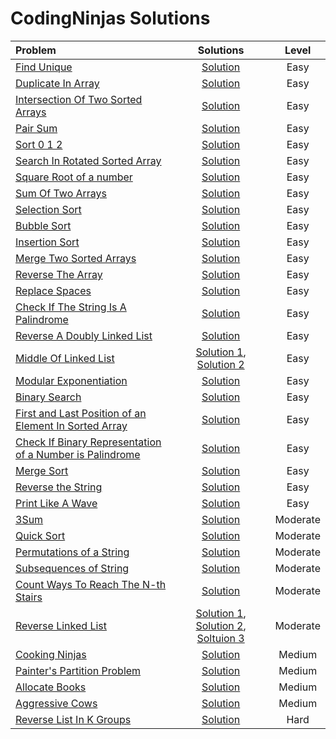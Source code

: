 # CodingNinjas Solutions

|  Problem  |  Solutions  |  Level  |
|:----------|:-----------:|:-------:|
|  [Find Unique](https://www.codingninjas.com/studio/problems/find-unique_625159)  |  [Solution](https://github.com/kishanrajput23/Love-Babbar-CPP-DSA-Course/blob/main/Lectures/Lecture_10/Lecture_Codes/find_unique.cpp)  |  Easy  |
|  [Duplicate In Array](https://www.codingninjas.com/studio/problems/duplicate-in-array_893397)  |  [Solution](https://github.com/kishanrajput23/Love-Babbar-CPP-DSA-Course/blob/main/Lectures/Lecture_10/Lecture_Codes/duplicate_in_array.cpp)  |  Easy  |
|  [Intersection Of Two Sorted Arrays](https://www.codingninjas.com/studio/problems/intersection-of-2-arrays_1082149)  |  [Solution](https://github.com/kishanrajput23/Love-Babbar-CPP-DSA-Course/blob/main/Lectures/Lecture_10/Lecture_Codes/intersection_of_two_arrays.cpp)  |  Easy  |
|  [Pair Sum](https://www.codingninjas.com/studio/problems/pair-sum_697295)  |  [Solution](https://github.com/kishanrajput23/Love-Babbar-CPP-DSA-Course/blob/main/Lectures/Lecture_10/Lecture_Codes/pair_sum.cpp)  |  Easy  |
|  [Sort 0 1 2](https://www.codingninjas.com/studio/problems/sort-0-1-2_631055)  |  [Solution](https://github.com/kishanrajput23/Love-Babbar-CPP-DSA-Course/blob/main/Lectures/Lecture_10/Homework/sort012.cpp)  |  Easy  |
|  [Search In Rotated Sorted Array](https://www.codingninjas.com/studio/problems/search-in-rotated-sorted-array_1082554)  |  [Solution](https://github.com/kishanrajput23/Love-Babbar-CPP-DSA-Course/blob/main/Lectures/Lecture_14/Lecture_Codes/search_in_rotated_sorted_array.cpp)  |  Easy  |
|  [Square Root of a number](https://www.codingninjas.com/studio/problems/square-root-integral_893351)  |  [Solution](https://github.com/kishanrajput23/Love-Babbar-CPP-DSA-Course/blob/main/Lectures/Lecture_14/Lecture_Codes/square_root_of_a_number.cpp)  |  Easy  |
|  [Sum Of Two Arrays](https://www.codingninjas.com/studio/problems/sum-of-two-arrays_893186)  |  [Solution](https://github.com/kishanrajput23/Love-Babbar-CPP-DSA-Course/blob/main/Lectures/Lecture_21/Lecture_Codes/sum_of_two_arrays.cpp)  |  Easy  |
|  [Selection Sort](https://www.codingninjas.com/studio/problems/selection-sort_981162)  |  [Solution](https://github.com/kishanrajput23/Love-Babbar-CPP-DSA-Course/blob/main/Lectures/Lecture_16/Lecture_Codes/selection_sort.cpp)  |  Easy  |
|  [Bubble Sort](https://www.codingninjas.com/studio/problems/bubble-sort_980524?)  |  [Solution](https://github.com/kishanrajput23/Love-Babbar-CPP-DSA-Course/blob/main/Lectures/Lecture_17/Lecture_Codes/bubble_sort.cpp)  |  Easy  |
|  [Insertion Sort](https://www.codingninjas.com/studio/problems/insertion-sort_3155179)  |  [Solution](https://github.com/kishanrajput23/Love-Babbar-CPP-DSA-Course/blob/main/Lectures/Lecture_18/Lecture_Codes/insertion_sort.cpp)  |  Easy  |
|  [Merge Two Sorted Arrays]()  |  [Solution](https://github.com/kishanrajput23/Love-Babbar-CPP-DSA-Course/blob/main/Lectures/Lecture_20/Lecture_Codes/merge_two_sorted_array.cpp)  |  Easy  |
|  [Reverse The Array](https://www.codingninjas.com/studio/problems/reverse-the-array_1262298)  |  [Solution](https://github.com/kishanrajput23/Love-Babbar-CPP-DSA-Course/blob/main/Lectures/Lecture_20/Lecture_Codes/reverse_the_array.cpp)  |  Easy  |
|  [Replace Spaces](https://www.codingninjas.com/studio/problems/replace-spaces_1172172)  |  [Solution](https://github.com/kishanrajput23/Love-Babbar-CPP-DSA-Course/blob/main/Lectures/Lecture_22/Lecture_Codes/replace_spaces.cpp)  |  Easy  |
|  [Check If The String Is A Palindrome](https://www.codingninjas.com/studio/problems/check-if-the-string-is-a-palindrome_1062633)  |  [Solution](https://github.com/kishanrajput23/Love-Babbar-CPP-DSA-Course/blob/main/Lectures/Lecture_22/Homework/check_if_the_string_is_a_palindrome.cpp)  |  Easy  |
|  [Reverse A Doubly Linked List](https://www.codingninjas.com/studio/problems/reverse-a-doubly-linked-list_1116098)  |  [Solution](https://github.com/kishanrajput23/Love-Babbar-CPP-DSA-Course/blob/main/Lectures/Lecture_45/Homework/reverse_a_doubly_linked_list.cpp)  |  Easy  |
|  [Middle Of Linked List](https://www.codingninjas.com/studio/problems/middle-of-linked-list_973250)  |  [Solution 1](https://github.com/kishanrajput23/Love-Babbar-CPP-DSA-Course/blob/main/Lectures/Lecture_45/Lecture_Codes/middle_of_linked_list_approach_01.cpp), [Solution 2](https://github.com/kishanrajput23/Love-Babbar-CPP-DSA-Course/blob/main/Lectures/Lecture_45/Lecture_Codes/middle_of_linked_list_approach_02.cpp)  |  Easy  |
|  [Modular Exponentiation](https://www.codingninjas.com/studio/problems/modular-exponentiation_1082146)  |  [Solution](https://github.com/kishanrajput23/Love-Babbar-CPP-DSA-Course/blob/main/Lectures/Lecture_24/Lecture_Codes/modular_exponentiation.cpp)  |  Easy  |
|  [Binary Search](https://www.codingninjas.com/studio/problems/binary-search_972)  |  [Solution](https://github.com/kishanrajput23/Love-Babbar-CPP-DSA-Course/blob/main/Lectures/Lecture_33/Lecture_Codes/binary_search.cpp)  |  Easy  |
|  [First and Last Position of an Element In Sorted Array](https://www.codingninjas.com/studio/problems/first-and-last-position-of-an-element-in-sorted-array_1082549?)  |  [Solution](https://github.com/kishanrajput23/Love-Babbar-CPP-DSA-Course/blob/main/Lectures/Lecture_33/Homework/first_and_last_position_of_an_element_in_sorted_array.cpp)  |  Easy  |
|  [Check If Binary Representation of a Number is Palindrome](https://www.codingninjas.com/studio/problems/check-palindrome_920555)  |  [Solution](https://github.com/kishanrajput23/Love-Babbar-CPP-DSA-Course/blob/main/Lectures/Lecture_34/Homework/check_if_binary_representation_of_a_number_is_palindrome.cpp)  |  Easy  |
|  [Merge Sort](https://www.codingninjas.com/studio/problems/merge-sort_920442?)  |  [Solution](https://github.com/kishanrajput23/Love-Babbar-CPP-DSA-Course/blob/main/Lectures/Lecture_35/Lecture_Codes/merge_sort.cpp)  |  Easy  |
|  [Reverse the String](https://www.codingninjas.com/studio/problems/reverse-the-string_799927)  |  [Solution](https://github.com/kishanrajput23/Love-Babbar-CPP-DSA-Course/blob/main/Lectures/Lecture_34/Lecture_Codes/reverse_the_string.cpp)  |  Easy  |
|  [Print Like A Wave](https://www.codingninjas.com/studio/problems/print-like-a-wave_893268)  |  [Solution](https://github.com/kishanrajput23/Love-Babbar-CPP-DSA-Course/blob/main/Lectures/Lecture_23/Lecture_Codes/print_like_a_wave.cpp)  |  Easy  |
|  [3Sum](https://www.codingninjas.com/studio/problems/triplets-with-given-sum_893028)  |  [Solution](https://github.com/kishanrajput23/Love-Babbar-CPP-DSA-Course/blob/main/Lectures/Lecture_10/Homework/3sum.cpp)  |  Moderate  |
|  [Quick Sort](https://www.codingninjas.com/studio/problems/quick-sort_983625)  |  [Solution](https://github.com/kishanrajput23/Love-Babbar-CPP-DSA-Course/blob/main/Lectures/Lecture_36/Lecture_Codes/quick_sort.cpp)  |  Moderate  |
|  [Permutations of a String](https://www.codingninjas.com/studio/problems/permutations-of-a-string_985254)  |  [Solution](https://github.com/kishanrajput23/Love-Babbar-CPP-DSA-Course/blob/main/Lectures/Lecture_39/Lecture_Codes/permutations_of_string.cpp)  |  Moderate  |
|  [Subsequences of String](https://www.codingninjas.com/studio/problems/subsequences-of-string_985087)  |  [Solution](https://github.com/kishanrajput23/Love-Babbar-CPP-DSA-Course/blob/main/Lectures/Lecture_37/Lecture_Codes/subsequences_of_string.cpp)  |  Moderate  |
|  [Count Ways To Reach The N-th Stairs](https://www.codingninjas.com/studio/problems/count-ways-to-reach-nth-stairs_798650?interviewProblemRedirection=true)  |  [Solution](https://github.com/kishanrajput23/Love-Babbar-CPP-DSA-Course/blob/main/Lectures/Lecture_32/Lecture_Codes/climb_stairs.cpp)  |  Moderate  |
|  [Reverse Linked List](https://www.codingninjas.com/studio/problems/reverse-the-singly-linked-list_799897)  |  [Solution 1](https://github.com/kishanrajput23/Love-Babbar-CPP-DSA-Course/blob/main/Lectures/Lecture_45/Lecture_Codes/reverse_linked_list_approach_01.cpp), [Solution 2](https://github.com/kishanrajput23/Love-Babbar-CPP-DSA-Course/blob/main/Lectures/Lecture_45/Lecture_Codes/reverse_linked_list_approach_02.cpp), [Soltuion 3](https://github.com/kishanrajput23/Love-Babbar-CPP-DSA-Course/blob/main/Lectures/Lecture_45/Lecture_Codes/reverse_linked_list_approach_03.cpp)  |  Moderate  |
|  [Cooking Ninjas](https://www.codingninjas.com/studio/problems/cooking-ninjas_1164174)  |  [Solution](https://github.com/kishanrajput23/Love-Babbar-CPP-DSA-Course/blob/main/Lectures/Lecture_15/Homework/cooking_ninjas.cpp)  |  Medium  |
|  [Painter's Partition Problem](https://www.codingninjas.com/studio/problems/painter-s-partition-problem_1089557)  |  [Solution](https://github.com/kishanrajput23/Love-Babbar-CPP-DSA-Course/blob/main/Lectures/Lecture_15/Homework/painter's_partition_problem.cpp)  |  Medium  |
|  [Allocate Books](https://www.codingninjas.com/studio/problems/ayush-gives-ninjatest_1097574)  |  [Solution](https://github.com/kishanrajput23/Love-Babbar-CPP-DSA-Course/blob/main/Lectures/Lecture_15/Lecture_Codes/allocate_books.cpp)  |  Medium  |
|  [Aggressive Cows](https://www.codingninjas.com/studio/problems/aggressive-cows_1082559)  |  [Solution](https://github.com/kishanrajput23/Love-Babbar-CPP-DSA-Course/blob/main/Lectures/Lecture_15/Lecture_Codes/aggressive_cows.cpp)  |  Medium  |
|  [Reverse List In K Groups](https://www.codingninjas.com/studio/problems/reverse-list-in-k-groups_983644)  |  [Solution](https://github.com/kishanrajput23/Love-Babbar-CPP-DSA-Course/blob/main/Lectures/Lecture_46/Lecture_Codes/reverse_list_in_k_groups.cpp)  |  Hard  |
